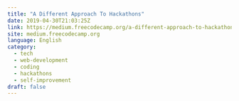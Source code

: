 ```yaml
---
title: "A Different Approach To Hackathons"
date: 2019-04-30T21:03:25Z
link: https://medium.freecodecamp.org/a-different-approach-to-hackathons-b88960d9cb79?source=rss----336d898217ee---4
site: medium.freecodecamp.org
language: English
category:
  - tech
  - web-development
  - coding
  - hackathons
  - self-improvement
draft: false
---
```

